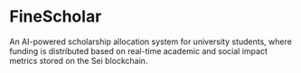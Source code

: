 # FineScholar
An AI-powered scholarship allocation system for university students, where funding is distributed based on real-time academic and social impact metrics stored on the Sei blockchain.
